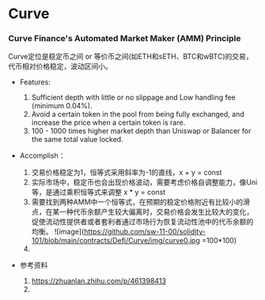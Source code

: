 # Curve

### Curve Finance's Automated Market Maker (AMM) Principle

Curve定位是稳定币之间 or 等价币之间(如ETH和sETH、BTC和wBTC)的交易，代币相对价格稳定，波动区间小。
* Features:
  1. Sufficient depth with little or no slippage and Low handling fee (minimum 0.04%).
  2. Avoid a certain token in the pool from being fully exchanged, and increase the price when a certain token is rare.
  3. 100 - 1000 times higher market depth than Uniswap or Balancer for the same total value locked.

* Accomplish：
  1. 交易价格稳定为1，恒等式采用斜率为-1的直线，x + y = const
  2. 实际市场中，稳定币也会出现价格波动，需要考虑价格自调整能力，像Uni等，是通过乘积恒等式来调整 x * y = const
  3. 需要找到两种AMM中一个恒等式，在预期的稳定价格附近有比较小的滑点，在某一种代币余额产生较大偏离时，交易价格会发生比较大的变化，
     促使流动性提供者或者套利者通过市场行为恢复流动性池中的代币余额的均衡。
     ![image](https://github.com/sw-11-00/solidity-101/blob/main/contracts/Defi/Curve/img/curve0.jpg =100*100)
  4. 

* 参考资料
  1. https://zhuanlan.zhihu.com/p/461398413
  2. 